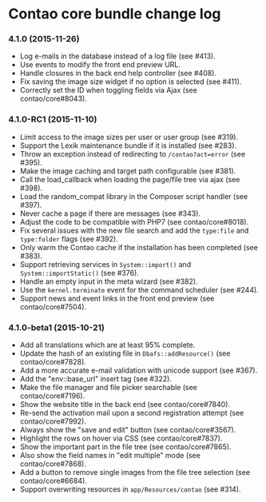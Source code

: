 # Contao core bundle change log

### 4.1.0 (2015-11-26)

 * Log e-mails in the database instead of a log file (see #413).
 * Use events to modify the front end preview URL.
 * Handle closures in the back end help controller (see #408).
 * Fix saving the image size widget if no option is selected (see #411).
 * Correctly set the ID when toggling fields via Ajax (see contao/core#8043).

### 4.1.0-RC1 (2015-11-10)

 * Limit access to the image sizes per user or user group (see #319).
 * Support the Lexik maintenance bundle if it is installed (see #283).
 * Throw an exception instead of redirecting to `/contao?act=error` (see #395).
 * Make the image caching and target path configurable (see #381).
 * Call the load_callback when loading the page/file tree via ajax (see #398).
 * Load the random_compat library in the Composer script handler (see #397).
 * Never cache a page if there are messages (see #343).
 * Adjust the code to be compatible with PHP7 (see contao/core#8018).
 * Fix several issues with the new file search and add the `type:file` and `type:folder` flags (see #392).
 * Only warm the Contao cache if the installation has been completed (see #383).
 * Support retrieving services in `System::import()` and `System::importStatic()` (see #376).
 * Handle an empty input in the meta wizard (see #382).
 * Use the `kernel.terminate` event for the command scheduler (see #244).
 * Support news and event links in the front end preview (see contao/core#7504).

### 4.1.0-beta1 (2015-10-21)

 * Add all translations which are at least 95% complete.
 * Update the hash of an existing file in `Dbafs::addResource()` (see contao/core#7828).
 * Add a more accurate e-mail validation with unicode support (see #367).
 * Add the "env::base_url" insert tag (see #322).
 * Make the file manager and file picker searchable (see contao/core#7196).
 * Show the website title in the back end (see contao/core#7840).
 * Re-send the activation mail upon a second registration attempt (see contao/core#7992).
 * Always show the "save and edit" button (see contao/core#3567).
 * Highlight the rows on hover via CSS (see contao/core#7837).
 * Show the important part in the file tree (see contao/core#7865).
 * Also show the field names in "edit multiple" mode (see contao/core#7868).
 * Add a button to remove single images from the file tree selection (see contao/core#6684).
 * Support overwriting resources in `app/Resources/contao` (see #314).
